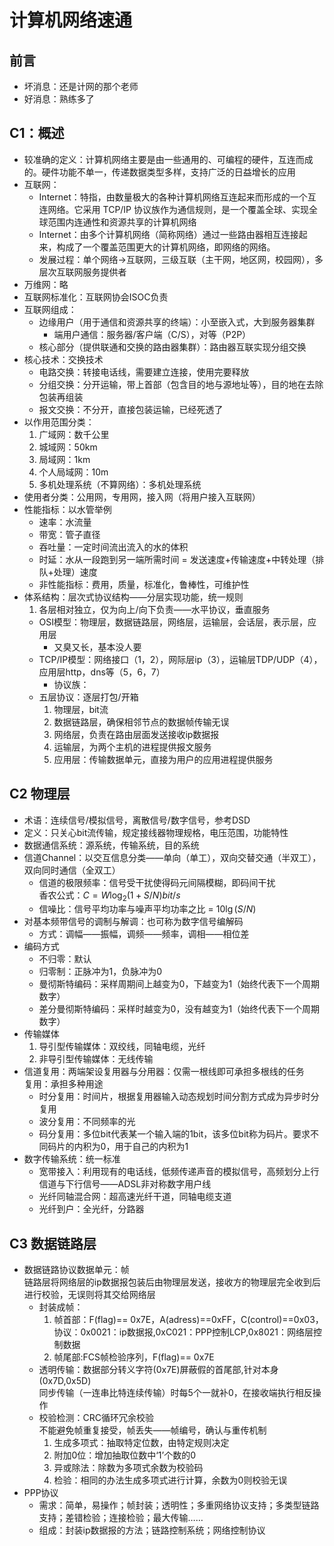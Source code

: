 # 计算机网络速通
## 前言
* 坏消息：还是计网的那个老师
* 好消息：熟练多了
## C1：概述
* 较准确的定义：计算机网络主要是由一些通用的、可编程的硬件，互连而成的。硬件功能不单一，传递数据类型多样，支持广泛的日益增长的应用
* 互联网：
    * Internet：特指，由数量极大的各种计算机网络互连起来而形成的一个互连网络。它采用 TCP/IP 协议族作为通信规则，是一个覆盖全球、实现全球范围内连通性和资源共享的计算机网络
    * Internet：由多个计算机网络（简称网络）通过一些路由器相互连接起来，构成了一个覆盖范围更大的计算机网络，即网络的网络。
    * 发展过程：单个网络->互联网，三级互联（主干网，地区网，校园网），多层次互联网服务提供者
* 万维网：略
* 互联网标准化：互联网协会ISOC负责
* 互联网组成：
    * 边缘用户（用于通信和资源共享的终端）：小至嵌入式，大到服务器集群
        * 端用户通信：服务器/客户端（C/S），对等（P2P）
    * 核心部分（提供联通和交换的路由器集群）：路由器互联实现分组交换
* 核心技术：交换技术
    * 电路交换：转接电话线，需要建立连接，使用完要释放
    * 分组交换：分开运输，带上首部（包含目的地与源地址等），目的地在去除包装再组装
    * 报文交换：不分开，直接包装运输，已经死透了
* 以作用范围分类：
    1. 广域网：数千公里
    1. 城域网：50km
    1. 局域网：1km
    1. 个人局域网：10m
    1. 多机处理系统（不算网络）：多机处理系统
* 使用者分类：公用网，专用网，接入网（将用户接入互联网）
* 性能指标：以水管举例
    * 速率：水流量
    * 带宽：管子直径
    * 吞吐量：一定时间流出流入的水的体积
    * 时延：水从一段跑到另一端所需时间 = 发送速度+传输速度+中转处理（排队+处理）速度   
    * 非性能指标：费用，质量，标准化，鲁棒性，可维护性
* 体系结构：层次式协议结构——分层实现功能，统一规则
    1. 各层相对独立，仅为向上/向下负责——水平协议，垂直服务
    * OSI模型：物理层，数据链路层，网络层，运输层，会话层，表示层，应用层
        * 又臭又长，基本没人要
    * TCP/IP模型：网络接口（1，2），网际层ip（3），运输层TDP/UDP（4），应用层http，dns等（5，6，7）
        * 协议族：
    * 五层协议：逐层打包/开箱
        1. 物理层，bit流
        1. 数据链路层，确保相邻节点的数据帧传输无误 
        1. 网络层，负责在路由层面发送接收ip数据报
        1. 运输层，为两个主机的进程提供报文服务
        1. 应用层：传输数据单元，直接为用户的应用进程提供服务

## C2 物理层
* 术语：连续信号/模拟信号，离散信号/数字信号，参考DSD
* 定义：只关心bit流传输，规定接线器物理规格，电压范围，功能特性
* 数据通信系统：源系统，传输系统，目的系统
* 信道Channel：以交互信息分类——单向（单工），双向交替交通（半双工），双向同时通信（全双工）
    * 信道的极限频率：信号受干扰使得码元间隔模糊，即码间干扰  
    香农公式：$C = W\log_{2}(1+S/N) bit/s$
    * 信噪比：信号平均功率与噪声平均功率之比 = $10\lg(S/N)$
* 对基本频带信号的调制与解调：也可称为数字信号编解码
    * 方式：调幅——振幅，调频——频率，调相——相位差
* 编码方式
    * 不归零：默认
    * 归零制：正脉冲为1，负脉冲为0
    * 曼彻斯特编码：采样周期间上越变为0，下越变为1（始终代表下一个周期数字）
    * 差分曼彻斯特编码：采样时越变为0，没有越变为1（始终代表下一个周期数字）
* 传输媒体
    1. 导引型传输媒体：双绞线，同轴电缆，光纤
    1. 非导引型传输媒体：无线传输
* 信道复用：两端架设复用器与分用器：仅需一根线即可承担多根线的任务  
    复用：承担多种用途  
    * 时分复用：时间片，根据复用器输入动态规划时间分割方式成为异步时分复用
    * 波分复用：不同频率的光
    * 码分复用：多位bit代表某一个输入端的1bit，该多位bit称为码片。要求不同码片的内积为0，用于自己的内积为1
* 数字传输系统：统一标准
    * 宽带接入：利用现有的电话线，低频传递声音的模拟信号，高频划分上行信道与下行信号——ADSL非对称数字用户线
    * 光纤同轴混合网：超高速光纤干道，同轴电缆支道
    * 光纤到户：全光纤，分路器

## C3 数据链路层
* 数据链路协议数据单元：帧  
    链路层将网络层的ip数据报包装后由物理层发送，接收方的物理层完全收到后进行校验，无误则将其交给网络层
    * 封装成帧：
        1. 帧首部：F(flag)== 0x7E，A(adress)==0xFF，C(control)==0x03，  
          协议：0x0021：ip数据报,0xC021：PPP控制LCP,0x8021：网络层控制数据
        1. 帧尾部:FCS帧检验序列，F(flag)== 0x7E
    * 透明传输：数据部分转义字符(0x7E)屏蔽假的首尾部,针对本身(0x7D,0x5D)  
    同步传输（一连串比特连续传输）时每5个一就补0，在接收端执行相反操作
    * 校验检测：CRC循环冗余校验  
        不能避免帧重复接受，帧丢失——帧编号，确认与重传机制
        1. 生成多项式：抽取特定位数，由特定规则决定
        1. 附加0位：增加抽取位数中‘1’个数的0
        1. 异或除法：除数为多项式余数为校验码  
        1. 检验：相同的办法生成多项式进行计算，余数为0则校验无误
* PPP协议
    * 需求：简单，易操作；帧封装；透明性；多重网络协议支持；多类型链路支持；差错检验；连接检验；最大传输……
    * 组成：封装ip数据报的方法；链路控制系统；网络控制协议
